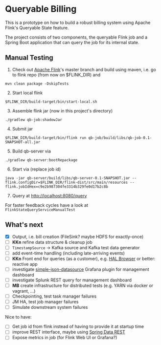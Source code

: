Queryable Billing
=================

This is a prototype on how to build a robust billing system using Apache Flink's Queryable State feature.

The project consists of two components, the queryable Flink job and a Spring Boot application that can query the job for its internal state.

Manual Testing
--------------
1. Check out [Apache Flink](https://github.com/apache/flink)'s master branch and build using maven, i.e. go to flink repo (from now on $FLINK_DIR) and
```
mvn clean package -DskipTests
```
2. Start local flink
```
$FLINK_DIR/build-target/bin/start-local.sh
```
3. Assemble flink jar (now in this project's directory)
```
./gradlew qb-job:shadowJar 
```
4. Submit jar
```
$FLINK_DIR/build-target/bin/flink run qb-job/build/libs/qb-job-0.1-SNAPSHOT-all.jar
```
5. Build qb-server via
```
./gradlew qb-server:bootRepackage
```
6. Start via (replace job id)
```
java -jar qb-server/build/libs/qb-server-0.1-SNAPSHOT.jar --flink.configDir=$FLINK_DIR/flink-dist/src/main/resources --flink.jobIdHex=c9e2b987304fe3314b329fe0d17b2c8b
```
7. Query at <http://localhost:8080/query>

For faster feedback cycles have a look at `FlinkStateQueryServiceManualTest`

What's next
-----------
- [x] Output, i.e. bill creation (FileSink? maybe HDFS for exactly-once)
- [ ] **KKn** refine data structure & cleanup job 
- [ ] `TimestampSource` &rarr; Kafka source and Kafka test data generator
- [ ] add event-time handling (including late-arriving events)
- [ ] **KKn** Front end for queries (as a customer), e.g. [HAL Browser](http://docs.spring.io/spring-data/rest/docs/current/reference/html/#_the_hal_browser) or better: reactive app
- [ ] investigate [simple-json-datasource](https://github.com/grafana/simple-json-datasource) Grafana plugin for management dashboard
- [ ] investigate Splunk REST query for management dashboard
- [ ] **MB** create infrastructure for distributed tests (e.g. YARN via docker or vagrant, ...)
- [ ] Checkpointing, test task manager failures
- [ ] JM HA, test job manager failures
- [ ] Simulate downstream system failures

Nice to have:
- [ ] Get job id from flink instead of having to provide it at startup time
- [ ] improve REST interface, maybe using [Spring Data REST](http://docs.spring.io/spring-data/rest/docs/current/reference/html/)
- [ ] Expose metrics in job (for Flink Web UI or Grafana?)
